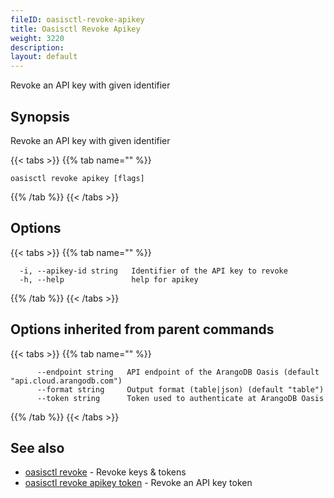 ```yaml
---
fileID: oasisctl-revoke-apikey
title: Oasisctl Revoke Apikey
weight: 3220
description: 
layout: default
---
```

Revoke an API key with given identifier

## Synopsis

Revoke an API key with given identifier

{{< tabs >}}
{{% tab name="" %}}
```
oasisctl revoke apikey [flags]
```
{{% /tab %}}
{{< /tabs >}}

## Options

{{< tabs >}}
{{% tab name="" %}}
```
  -i, --apikey-id string   Identifier of the API key to revoke
  -h, --help               help for apikey
```
{{% /tab %}}
{{< /tabs >}}

## Options inherited from parent commands

{{< tabs >}}
{{% tab name="" %}}
```
      --endpoint string   API endpoint of the ArangoDB Oasis (default "api.cloud.arangodb.com")
      --format string     Output format (table|json) (default "table")
      --token string      Token used to authenticate at ArangoDB Oasis
```
{{% /tab %}}
{{< /tabs >}}

## See also

* [oasisctl revoke]()	 - Revoke keys & tokens
* [oasisctl revoke apikey token](oasisctl-revoke-apikey-token)	 - Revoke an API key token

